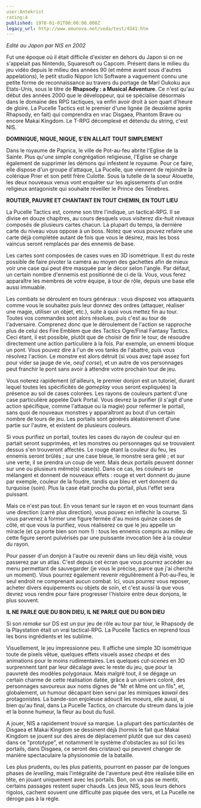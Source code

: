 ```yaml
---
user:Antekrist
rating:4
published: 1970-01-01T00:00:00.000Z
legacy_url: http://www.emunova.net/veda/test/4341.htm
---
```

_Edité au Japon par NIS en 2002_  

  

Fut une époque où il était difficile d'exister en dehors du Japon si on ne s'appelait pas Nintendo, Squaresoft ou Capcom. Présent dans le milieu du jeu vidéo depuis le milieu des années 90 (et même avant sous d'autres appelations), le petit studio Nippon Ichi Software a vaguement connu une petite forme de reconnaissance au travers du portage de Marl Oukoku aux Etats-Unis, sous le titre de **Rhapsody : a Musical Adventure**. Ce n'est qu'au début des années 2000 que le développeur, qui se spécialise désormais dans le domaine des RPG tactiques, va enfin avoir droit à son quart d'heure de gloire. La Pucelle Tactics est le premier d'une lignée (le deuxième après Rhapsody, en fait) qui comprendra en vrac Disgaea, Phantom Brave ou encore Makai Kingdom. Le T-RPG décomplexé et détendu du string, c'est NIS.  

  

**DOMINIQUE, NIQUE, NIQUE, S'EN ALLAIT TOUT SIMPLEMENT**  

Dans le royaume de Paprica, le ville de Pot-au-feu abrite l'Eglise de la Sainte. Plus qu'une simple congrégation religieuse, l'Eglise se charge également de supprimer les démons qui infestent le royaume. Pour ce faire, elle dispose d'un groupe d'attaque, La Pucelle, que viennent de rejoindre la colérique Prier et son petit frère Culotte. Sous la tutelle de la soeur Alouette, les deux nouveaux venus vont enquêter sur les agissements d'un ordre religieux antagoniste qui souhaite réveiller le Prince des Ténebres.  

  

**ROUTIER, PAUVRE ET CHANTANT EN TOUT CHEMIN, EN TOUT LIEU**  

La Pucelle Tactics est, comme son titre l'indique, un tactical-RPG. Il se divise en douze chapitres, au cours desquels vous visiterez dix-huit niveaux composés de plusieurs cartes chacun. La plupart du temps, la dernière carte du niveau vous oppose à un boss. Notez que vous pouvez refaire une carte déjà complétée autant de fois que vous le désirez, mais les boss vaincus seront remplacés par des ennemis de base.  

Les cartes sont composées de cases vues en 3D isométrique. Il est du reste possible de faire pivoter la caméra au moyen des gachettes afin de mieux voir une case qui peut être masquée par le décor selon l'angle. Par défaut, un certain nombre d'ennemis est positionné de ci de là. Vous, vous ferez apparaître les membres de votre équipe, à tour de rôle, depuis une base elle aussi immuable.  

Les combats se déroulent en tours généraux : vous disposez vos attaquants comme vous le souhaitez puis leur donnez des ordres (attaquer, réaliser une magie, utiliser un objet, etc.), suite à quoi vous mettez fin au tour. Toutes vos commandes sont alors résolues, puis c'est au tour de l'adversaire. Comprenez donc que le déroulement de l'action se rapproche plus de celui des Fire Emblem que des Tactics Ogre/Final Fantasy Tactics. Ceci étant, il est possible, plutôt que de choisir de finir le tour, de résoudre directement une action particulière à la fois. Par exemple, un ennemi bloque un pont. Vous pouvez dire à l'un de vos tanks de l'abattre, puis vous résolvez l'action. Le monstre est alors détruit (si vous avez tapé assez fort pour vider sa jauge de vie, _oeuf corse_), et un autre de vos personnages peut franchir le pont sans avoir à attendre votre prochain tour de jeu.  

Vous noterez rapidement (d'ailleurs, le premier donjon est un tutoriel, durant lequel toutes les spécificités de _gameplay_ vous seront expliquées) la présence au sol de cases colorées. Les rayons de couleurs partent d'une case particulière appelée Dark Portal. Vous devrez la purifier (il s'agit d'une action spécifique, comme l'attaque ou la magie) pour refermer le portail, sans quoi de nouveaux monstres y apparaîtront au bout d'un certain nombre de tours de jeu. Les portails sont générés aléatoirement d'une partie sur l'autre, et existent de plusieurs couleurs.  

Si vous purifiez un portail, toutes les cases du rayon de couleur qui en partait seront supprimées, et les monstres ou personnages qui se trouvaient dessus s'en trouveront affectés. Le rouge étant la couleur du feu, les ennemis seront brûlés ; sur une case bleue, le monstre sera gelé ; et sur une verte, il se prendra un coup de vent. Mais deux portails peuvent donner sur une ou plusieurs même(s) case(s). Dans ce cas, les couleurs se mélangent et donnent de nouveaux effets : rouge et vert donnent du jaune par exemple, couleur de la foudre, tandis que bleu et vert donnent du turquoise (soin). Plus la case était proche du portail, plus l'effet sera puissant.  

Mais ce n'est pas tout. En vous tenant sur le rayon et en vous tournant dans une direction (carré plus direction), vous pouvez en infléchir la course. Si vous parvenez à former une figure fermée d'au moins quinze cases de côté, et que vous la purifiez, vous réaliserez ce que le jeu appelle un miracle (et ça porte bien son nom !) : tous les ennemis compris au milieu de cette figure seront pulvérisés par une puissante invocation liée à la couleur du rayon.  

Pour passer d'un donjon à l'autre ou revenir dans un lieu déjà visité, vous passerez par un atlas. C'est depuis cet écran que vous pourrez accéder au menu permettant de sauvegarder (je vous le précise, parce que j'ai cherché un moment). Vous pourrez également revenir régulièrement à Pot-au-Feu, le seul endroit ne comprenant aucun combat. Ici, vous pourrez vous reposer, acheter divers équipements ou objets de soin, et c'est aussi là que vous devrez vous rendre pour faire progresser l'histoire entre deux donjons, le plus souvent.  

  

**IL NE PARLE QUE DU BON DIEU, IL NE PARLE QUE DU BON DIEU**  

Si son _remake_ sur DS est un pur jeu de rôle au tour par tour, le Rhapsody de la Playstation était un vrai tactical-RPG. La Pucelle Tactics en reprend tous les bons ingrédients et les sublime.   

Visuellement, le jeu impressionne peu. Il affiche une simple 3D isométrique toute de pixels vêtue, quelques effets visuels assez _cheaps_ et des animations pour le moins rudimentaires. Les quelques _cut-scenes_ en 3D surprennent tant par leur décalage avec le reste du jeu, que pour la pauvreté des modèles polygonaux. Mais malgré tout, il se dégage un certain charme de cette réalisation datée, grâce à un univers coloré, des personnages savoureux aux noms dignes de "Mr et Mme ont un fils", et, globalement, un humour décapant bien servi par les mimiques _kawaii_ des protagonistes. La bande-son enjoleuse adoucit les moeurs, elle aussi, si bien qu'au final, dans La Pucelle Tactics, on charcute du streum dans la joie et la bonne humeur, la fleur au bout du fusil.  

A jouer, NIS a rapidement trouvé sa marque. La plupart des particularités de Disgaea et Makai Kingdom se dessinent déjà (hormis le fait que Makai Kingdom se jouent sur des aires de déplacement plutôt que sur des cases) dans ce "prototype", et notamment le système d'obstacles au sol (ici les portails, dans Disgaea, ce seront des cristaux) qui peuvent changer de manière spectaculaire la physionomie de la bataille.  

Les plus prudents, ou les plus patients, pourront en passer par de longues phases de _levelling_, mais l'intégralité de l'aventure peut être réalisée bille en tête, en jouant uniquement avec les portails. Bon, on va pas se mentir, certains passages restent super chauds. Les jeux NIS, sous leurs dehors rigolos, cachent souvent une difficulté pas piquée des vers, et La Pucelle ne déroge pas à la règle.